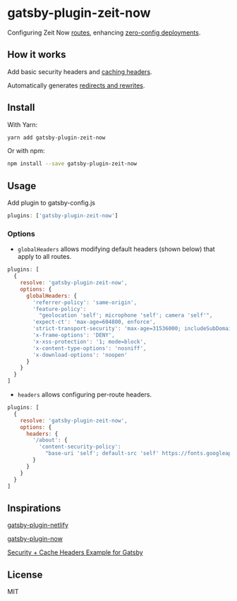 # gatsby-plugin-zeit-now

Configuring Zeit Now [routes](https://zeit.co/docs/v2/advanced/routes/), enhancing [zero-config deployments](https://zeit.co/blog/zero-config).

## How it works

Add basic security headers and [caching headers](https://www.gatsbyjs.org/docs/caching/).

Automatically generates [redirects and rewrites](https://www.gatsbyjs.org/docs/actions/#createRedirect).

## Install

With Yarn:

```bash
yarn add gatsby-plugin-zeit-now
```

Or with npm:

```bash
npm install --save gatsby-plugin-zeit-now
```

## Usage

Add plugin to gatsby-config.js

```js
plugins: ['gatsby-plugin-zeit-now']
```

### Options

- `globalHeaders` allows modifying default headers (shown below) that apply to all routes.

```js
plugins: [
  {
    resolve: 'gatsby-plugin-zeit-now',
    options: {
      globalHeaders: {
        'referrer-policy': 'same-origin',
        'feature-policy':
          "geolocation 'self'; microphone 'self'; camera 'self'",
        'expect-ct': 'max-age=604800, enforce',
        'strict-transport-security': 'max-age=31536000; includeSubDomains',
        'x-frame-options': 'DENY',
        'x-xss-protection': '1; mode=block',
        'x-content-type-options': 'nosniff',
        'x-download-options': 'noopen'
      }
    }
  }
]
```

- `headers` allows configuring per-route headers.

```js
plugins: [
  {
    resolve: 'gatsby-plugin-zeit-now',
    options: {
      headers: {
        '/about': {
          'content-security-policy':
            "base-uri 'self'; default-src 'self' https://fonts.googleapis.com data:; object-src 'none'; script-src 'self' 'unsafe-inline'; img-src 'self' data:; style-src 'self' 'https://fonts.googleapis.com; font-src 'self' https://fonts.gstatic.com"
        }
      }
    }
  }
]
```

## Inspirations

[gatsby-plugin-netlify](https://github.com/gatsbyjs/gatsby/tree/master/packages/gatsby-plugin-netlify)

[gatsby-plugin-now](https://github.com/zeit/now/tree/master/packages/gatsby-plugin-now)

[Security + Cache Headers Example for Gatsby](https://spectrum.chat/zeit/now/security-cache-headers-example-for-gatsby~ad47cdc7-f132-42b8-a9bf-0f0058035fad)

## License

MIT
